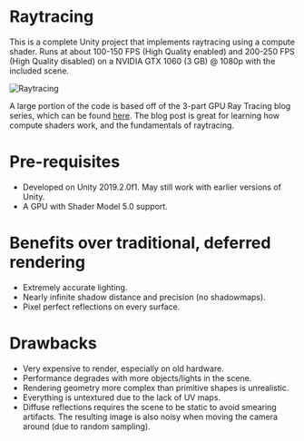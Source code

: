 # Raytracing
This is a complete Unity project that implements raytracing using a compute shader. Runs at about 100-150 FPS (High Quality enabled) and 200-250 FPS (High Quality disabled) on a NVIDIA GTX 1060 (3 GB) @ 1080p with the included scene.

![Raytracing](https://i.imgur.com/YsUXtui.jpg)

A large portion of the code is based off of the 3-part GPU Ray Tracing blog series, which can be found [here](http://blog.three-eyed-games.com/2018/05/03/gpu-ray-tracing-in-unity-part-1/).
The blog post is great for learning how compute shaders work, and the fundamentals of raytracing.

# Pre-requisites
- Developed on Unity 2019.2.0f1. May still work with earlier versions of Unity.
- A GPU with Shader Model 5.0 support.

# Benefits over traditional, deferred rendering
- Extremely accurate lighting.
- Nearly infinite shadow distance and precision (no shadowmaps).
- Pixel perfect reflections on every surface.

# Drawbacks
- Very expensive to render, especially on old hardware.
- Performance degrades with more objects/lights in the scene.
- Rendering geometry more complex than primitive shapes is unrealistic.
- Everything is untextured due to the lack of UV maps.
- Diffuse reflections requires the scene to be static to avoid smearing artifacts. The resulting image is also noisy when moving the camera around (due to random sampling).
